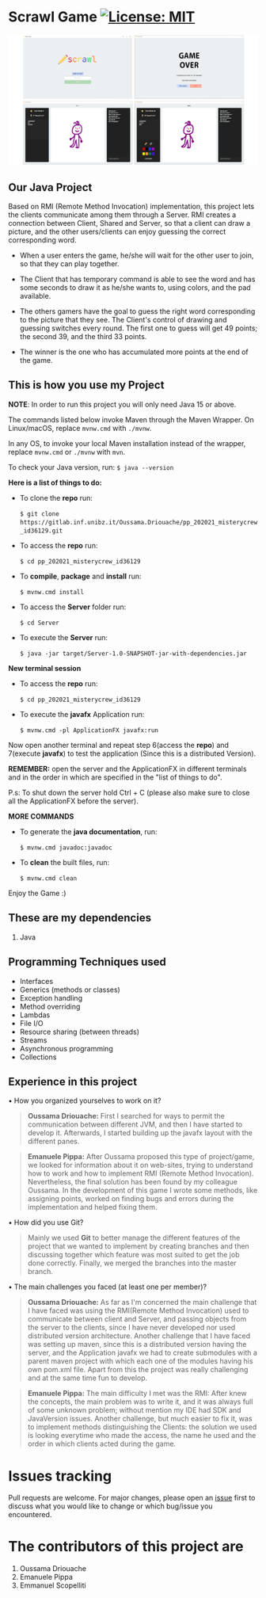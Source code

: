 # Scrawl Game [![License: MIT](https://img.shields.io/badge/License-MIT-yellow.svg)](https://opensource.org/licenses/MIT) 



![Image of Scrawl game](doc/Image-Game.png)


## Our Java Project

Based on RMI (Remote Method Invocation) implementation, this project lets the clients communicate among them through a Server.
RMI creates a connection between Client, Shared and Server, so that a client can draw a picture, and the other users/clients can enjoy guessing the correct corresponding word.

- When a user enters the game, he/she will wait for the other user to join, so that they can play together.

- The Client that has temporary command is able to see the word and has some seconds to draw it as he/she wants to, using colors, and the pad available.

- The others gamers have the goal to guess the right word corresponding to the picture that they see.
  The Client's control of drawing and guessing switches every round.
  The first one to guess will get 49 points; the second 39, and the third 33 points.

- The winner is the one who has accumulated more points at the end of the game.


## This is how you use my Project

**NOTE**: In order to run this project you will only need Java 15 or above.

The commands listed below invoke Maven through the Maven Wrapper. On Linux/macOS, replace
``mvnw.cmd`` with ``./mvnw``.

In any OS, to invoke your local Maven installation instead of the wrapper, replace
``mvnw.cmd`` or ``./mvnw`` with ``mvn``.

To check your Java version, run:
``
$ java --version
``

**Here is a list of things to do:**

  - To clone the **repo** run:

    ``
     $ git clone https://gitlab.inf.unibz.it/Oussama.Driouache/pp_202021_misterycrew_id36129.git
    ``
    

  - To access the **repo** run:

    ``
    $ cd pp_202021_misterycrew_id36129
    ``
    

  - To **compile**, **package** and **install** run:

    ``
    $ mvnw.cmd install
    ``
    

  - To access the **Server** folder run:

    ``
    $ cd Server
    ``
    

  - To execute the **Server** run:

    ``
    $ java -jar target/Server-1.0-SNAPSHOT-jar-with-dependencies.jar
    ``

**New terminal session**

  - To access the **repo** run:

    ``
    $ cd pp_202021_misterycrew_id36129
    ``
    

  - To execute the **javafx** Application run: 

    ``
    $ mvnw.cmd -pl ApplicationFX javafx:run
    ``
    
Now open another terminal and repeat step 6(access the **repo**) and 7(execute **javafx**) to test the application
(Since this is a distributed Version).

**REMEMBER:** open the server and the ApplicationFX in different terminals
and in the order in which are specified in the "list of things to do".

P.s: To shut down the server hold Ctrl + C (please also make sure to 
close all the ApplicationFX before the server).

**MORE COMMANDS**

- To generate the **java documentation**, run:

  ``
  $ mvnw.cmd javadoc:javadoc
  ``


- To **clean** the built files, run:

  ``
  $ mvnw.cmd clean
  ``

Enjoy the Game :)

## These are my dependencies

1. Java

## Programming Techniques used

- Interfaces
- Generics (methods or classes)
- Exception handling
- Method overriding
- Lambdas
- File I/O
- Resource sharing (between threads)
- Streams
- Asynchronous programming
- Collections

## Experience in this project

• How you organized yourselves to work on it?

> **Oussama Driouache:** 
  First I searched for ways to permit the communication between different JVM, and then I have started to
  develop it. Afterwards, I started building up the javafx layout with the different panes. 

> **Emanuele Pippa:**
  After Oussama proposed this type of project/game, we looked for information about it on web-sites, 
  trying to understand how to work and how to implement RMI (Remote Method Invocation). Nevertheless, the final 
  solution has been found by my colleague Oussama. In the development of this game I wrote some methods, 
  like assigning points, worked on finding bugs and errors during the implementation and helped
  fixing them.

• How did you use Git?
  
> Mainly we used **Git** to better manage the different features of the project that we wanted to 
  implement by creating branches and then discussing together which feature was most suited to get the job done correctly. Finally, we merged the branches into the master branch. 

• The main challenges you faced (at least one per member)?

> **Oussama Driouache:**
  As far as I'm concerned the main challenge that I have 
  faced was using the RMI(Remote Method Invocation) used to communicate between
  client and Server, and passing objects from the server to the clients, since I have never developed nor used distributed version 
  architecture. Another challenge that I have faced was setting up maven,
  since this is a distributed version having the server, and the Application javafx we had to create
  submodules with a parent maven project with which each one of the modules having his own pom.xml file. Apart from this the project was really challenging and at the same time fun to develop.

> **Emanuele Pippa:**
  The main difficulty I met was the RMI: After knew the concepts, the main problem was to write it, 
  and it was always full of some unknown problem; without mention my IDE had SDK and JavaVersion issues. 
  Another challenge, but much easier to fix it, was to implement methods distinguishing the Clients: the solution we 
  used is looking everytime who made the access, the name he used and the order in which clients acted during the game.
# Issues tracking 

Pull requests are welcome. For major changes, please open an [issue](https://gitlab.inf.unibz.it/Oussama.Driouache/pp_202021_misterycrew_id36129/-/issues) first to discuss what you would like to change
or which bug/issue you encountered.

# The contributors of this project are

1. Oussama Driouache
2. Emanuele Pippa
3. Emmanuel Scopelliti
